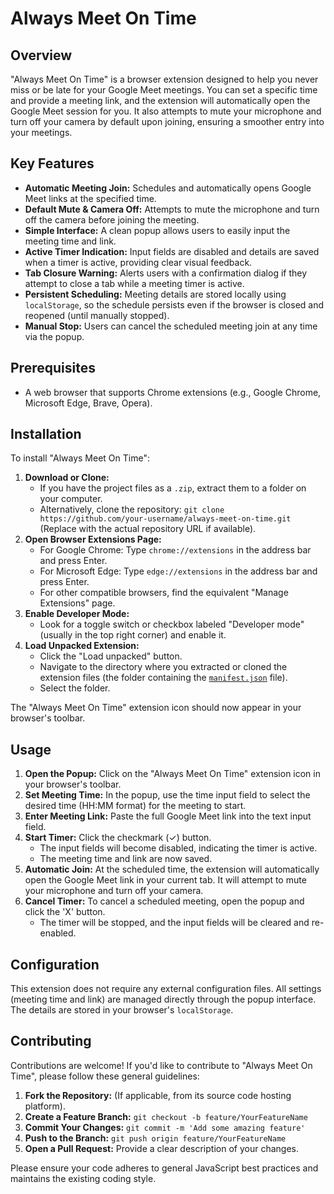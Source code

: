 # Always Meet On Time

## Overview

"Always Meet On Time" is a browser extension designed to help you never miss or be late for your Google Meet meetings. You can set a specific time and provide a meeting link, and the extension will automatically open the Google Meet session for you. It also attempts to mute your microphone and turn off your camera by default upon joining, ensuring a smoother entry into your meetings.

## Key Features

- **Automatic Meeting Join:** Schedules and automatically opens Google Meet links at the specified time.
- **Default Mute & Camera Off:** Attempts to mute the microphone and turn off the camera before joining the meeting.
- **Simple Interface:** A clean popup allows users to easily input the meeting time and link.
- **Active Timer Indication:** Input fields are disabled and details are saved when a timer is active, providing clear visual feedback.
- **Tab Closure Warning:** Alerts users with a confirmation dialog if they attempt to close a tab while a meeting timer is active.
- **Persistent Scheduling:** Meeting details are stored locally using `localStorage`, so the schedule persists even if the browser is closed and reopened (until manually stopped).
- **Manual Stop:** Users can cancel the scheduled meeting join at any time via the popup.

## Prerequisites

- A web browser that supports Chrome extensions (e.g., Google Chrome, Microsoft Edge, Brave, Opera).

## Installation

To install "Always Meet On Time":

1.  **Download or Clone:**
    *   If you have the project files as a `.zip`, extract them to a folder on your computer.
    *   Alternatively, clone the repository: `git clone https://github.com/your-username/always-meet-on-time.git` (Replace with the actual repository URL if available).
2.  **Open Browser Extensions Page:**
    *   For Google Chrome: Type `chrome://extensions` in the address bar and press Enter.
    *   For Microsoft Edge: Type `edge://extensions` in the address bar and press Enter.
    *   For other compatible browsers, find the equivalent "Manage Extensions" page.
3.  **Enable Developer Mode:**
    *   Look for a toggle switch or checkbox labeled "Developer mode" (usually in the top right corner) and enable it.
4.  **Load Unpacked Extension:**
    *   Click the "Load unpacked" button.
    *   Navigate to the directory where you extracted or cloned the extension files (the folder containing the [`manifest.json`](manifest.json:0) file).
    *   Select the folder.

The "Always Meet On Time" extension icon should now appear in your browser's toolbar.

## Usage

1.  **Open the Popup:** Click on the "Always Meet On Time" extension icon in your browser's toolbar.
2.  **Set Meeting Time:** In the popup, use the time input field to select the desired time (HH:MM format) for the meeting to start.
3.  **Enter Meeting Link:** Paste the full Google Meet link into the text input field.
4.  **Start Timer:** Click the checkmark (✓) button.
    *   The input fields will become disabled, indicating the timer is active.
    *   The meeting time and link are now saved.
5.  **Automatic Join:** At the scheduled time, the extension will automatically open the Google Meet link in your current tab. It will attempt to mute your microphone and turn off your camera.
6.  **Cancel Timer:** To cancel a scheduled meeting, open the popup and click the 'X' button.
    *   The timer will be stopped, and the input fields will be cleared and re-enabled.

## Configuration

This extension does not require any external configuration files. All settings (meeting time and link) are managed directly through the popup interface. The details are stored in your browser's `localStorage`.

## Contributing

Contributions are welcome! If you'd like to contribute to "Always Meet On Time", please follow these general guidelines:

1.  **Fork the Repository:** (If applicable, from its source code hosting platform).
2.  **Create a Feature Branch:** `git checkout -b feature/YourFeatureName`
3.  **Commit Your Changes:** `git commit -m 'Add some amazing feature'`
4.  **Push to the Branch:** `git push origin feature/YourFeatureName`
5.  **Open a Pull Request:** Provide a clear description of your changes.

Please ensure your code adheres to general JavaScript best practices and maintains the existing coding style.